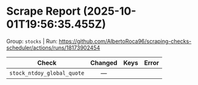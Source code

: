 # Scrape Report (2025-10-01T19:56:35.455Z)

Group: `stocks`  |  Run: https://github.com/AlbertoRoca96/scraping-checks-scheduler/actions/runs/18173902454

| Check | Changed | Keys | Error |
|---|:---:|:--|:--|
| `stock_ntdoy_global_quote` | — |  |  |
